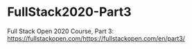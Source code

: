 # FullStack2020-Part3
Full Stack Open 2020 Course, Part 3: https://fullstackopen.com/https://fullstackopen.com/en/part3/
